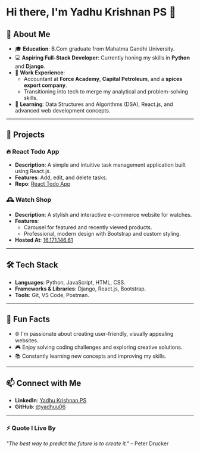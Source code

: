 # Hi there, I'm Yadhu Krishnan PS 👋

## 🌟 About Me

- 🎓 **Education**: B.Com graduate from Mahatma Gandhi University.
- 💻 **Aspiring Full-Stack Developer**: Currently honing my skills in **Python** and **Django**.
- 🧮 **Work Experience**: 
  - Accountant at **Force Academy**, **Capital Petroleum**, and a **spices export company**.
  - Transitioning into tech to merge my analytical and problem-solving skills.
- 🌱 **Learning**: Data Structures and Algorithms (DSA), React.js, and advanced web development concepts.

---

## 🚀 Projects

### 🔥 React Todo App
- **Description**: A simple and intuitive task management application built using React.js.
- **Features**: Add, edit, and delete tasks.
- **Repo**: [React Todo App](https://github.com/yadhuu06/react-todo-app)

### 🕰️ Watch Shop
- **Description**: A stylish and interactive e-commerce website for watches.
- **Features**: 
  - Carousel for featured and recently viewed products.
  - Professional, modern design with Bootstrap and custom styling.
- **Hosted At**: [16.171.146.61](http://16.171.146.61)

---

## 🛠️ Tech Stack

- **Languages**: Python, JavaScript, HTML, CSS.
- **Frameworks & Libraries**: Django, React.js, Bootstrap.
- **Tools**: Git, VS Code, Postman.

---

## 🌟 Fun Facts

- 🌐 I'm passionate about creating user-friendly, visually appealing websites.
- 🎮 Enjoy solving coding challenges and exploring creative solutions.
- 📚 Constantly learning new concepts and improving my skills.

---

## 📫 Connect with Me

- **LinkedIn**: [Yadhu Krishnan PS](https://www.linkedin.com/in/yadhu-krishnan-ps)
- **GitHub**: [@yadhuu06](https://github.com/yadhuu06)

---

### ⚡ Quote I Live By
_"The best way to predict the future is to create it."_ – Peter Drucker
